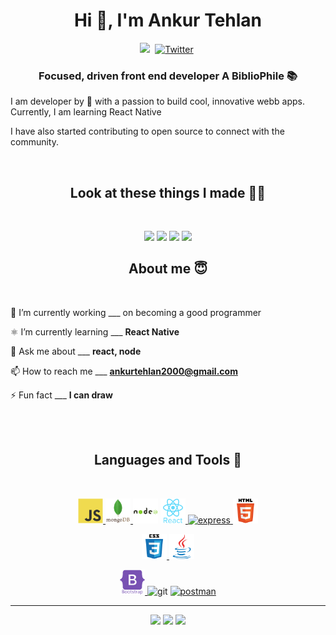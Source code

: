<h1 align="center">Hi 👋, I'm Ankur Tehlan</h1>

<p align="center">
<a href="https://ankur-portfolio-001.herokuapp.com/"><img src="https://img.shields.io/badge/PORTFOLIO-E0DE3D?style=for-the-badge&logoColor=white alt="Portfolio" /></a>&nbsp;
<a href="https://www.linkedin.com/in/ankur-tehlan-0b4262216"><img src="https://img.shields.io/badge/Linkedin-024991?style=for-the-badge&logo=linkedin&logoColor=white" alt="Twitter" /></a>&nbsp;
</p>
<h3 align="center">Focused, driven front end developer A BiblioPhile 📚 </h3>
<p>I am developer by 💙 with a passion to build cool, innovative webb apps. Currently, I am learning React Native</p>
<p>I have also started contributing to open source to connect with the community.</p>
<br />
<h2 align="center">Look at these things I made 👨‍💻</h2>
<br />


<p align="center">
<img src="https://github-readme-stats.vercel.app/api/pin/?username=mrjaat-tech&repo=dashboard&theme=radical"/>
<img src="https://github-readme-stats.vercel.app/api/pin/?username=mrjaat-tech&repo=E_Commerce&theme=radical"/>
<img src="https://github-readme-stats.vercel.app/api/pin/?username=mrjaat-tech&repo=Google-Keeper-App&theme=radical"/>
<img src="https://github-readme-stats.vercel.app/api/pin/?username=mrjaat-tech&repo=Landing-page-parallax&theme=radical"/>
</p>

<h2 align="center">About me 😇</h2>
<br />

 💪 I’m currently working ___ on becoming a good programmer

 ⚛ I’m currently learning ___ **React Native**

 💬 Ask me about ___ **react, node**

 📫 How to reach me ___ **ankurtehlan2000@gmail.com**

 ⚡ Fun fact ___ **I can draw**
 
 <br /> <br />


<h2 align="center">Languages and Tools 🔨</h2>
<br />

<p align="center"> <a href="https://developer.mozilla.org/en-US/docs/Web/JavaScript" target="_blank"> <img src="https://raw.githubusercontent.com/devicons/devicon/master/icons/javascript/javascript-original.svg" alt="javascript" width="40" height="40"/> </a> <a href="https://www.mongodb.com/" target="_blank"> <img src="https://raw.githubusercontent.com/devicons/devicon/master/icons/mongodb/mongodb-original-wordmark.svg" alt="mongodb" width="40" height="40"/> </a> 
<img src="https://raw.githubusercontent.com/devicons/devicon/master/icons/nodejs/nodejs-original-wordmark.svg" alt="nodejs" width="40" height="40"/> </a> <a href="https://reactjs.org/" target="_blank"> <img src="https://raw.githubusercontent.com/devicons/devicon/master/icons/react/react-original-wordmark.svg" alt="react" width="40" height="40"/> </a> <a href="https://expressjs.com" target="_blank"> <img src="https://github.com/MarioTerron/logo-images/blob/master/logos/expressjs.png" alt="express" width="50" height="30"/> </a> <a href="https://sass-lang.com" target="_blank"> <a href="https://www.w3.org/html/" target="_blank"> <img src="https://raw.githubusercontent.com/devicons/devicon/master/icons/html5/html5-original-wordmark.svg" alt="html5" width="40" height="40"/> </a> </a> </br>
  
<p align="center">  <a href="https://www.w3schools.com/css/" target="_blank"> <img src="https://raw.githubusercontent.com/devicons/devicon/master/icons/css3/css3-original-wordmark.svg" alt="css3" width="40" height="40"/> </a>  <a href="https://www.java.com" target="_blank"> <img src="https://raw.githubusercontent.com/devicons/devicon/master/icons/java/java-original.svg" alt="java" width="40" height="40"/> </a>
<p align="center"> <a href="https://getbootstrap.com" target="_blank"> <img src="https://raw.githubusercontent.com/devicons/devicon/master/icons/bootstrap/bootstrap-plain-wordmark.svg" alt="bootstrap" width="40" height="40"/> </a>  <a><img src="https://www.vectorlogo.zone/logos/git-scm/git-scm-icon.svg" alt="git" width="40" height="40"/> </a> <a href="https://www.mysql.com/" target="_blank"> </a> <a href="https://postman.com" target="_blank"> <img src="https://www.vectorlogo.zone/logos/getpostman/getpostman-icon.svg" alt="postman" width="40" height="40"/> </a> </p>

<hr />

<p align="center">

<img src="https://github-readme-streak-stats.herokuapp.com/?user=mrjaat-tech&show_icons=true&theme=radical"/>

<img src="https://github-readme-stats.vercel.app/api/top-langs/?username=mrjaat-tech&layout=compact&show_icons=true&theme=radical"/>

<img src="https://github-readme-stats.vercel.app/api?username=mrjaat-tech&show_icons=true&theme=radical"/>


</p>


